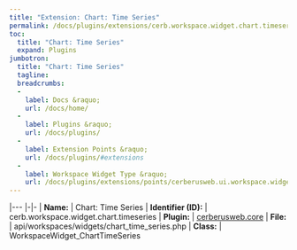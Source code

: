 ```yaml
---
title: "Extension: Chart: Time Series"
permalink: /docs/plugins/extensions/cerb.workspace.widget.chart.timeseries/
toc:
  title: "Chart: Time Series"
  expand: Plugins
jumbotron:
  title: "Chart: Time Series"
  tagline: 
  breadcrumbs:
  -
    label: Docs &raquo;
    url: /docs/home/
  -
    label: Plugins &raquo;
    url: /docs/plugins/
  -
    label: Extension Points &raquo;
    url: /docs/plugins/#extensions
  -
    label: Workspace Widget Type &raquo;
    url: /docs/plugins/extensions/points/cerberusweb.ui.workspace.widget
---
```


|---
|-|-
| **Name:** | Chart: Time Series
| **Identifier (ID):** | cerb.workspace.widget.chart.timeseries
| **Plugin:** | [cerberusweb.core](/docs/plugins/cerberusweb.core/)
| **File:** | api/workspaces/widgets/chart_time_series.php
| **Class:** | WorkspaceWidget_ChartTimeSeries

